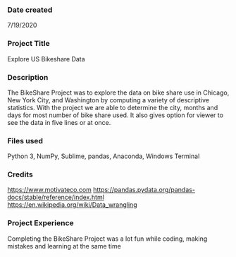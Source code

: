 ### Date created
7/19/2020

### Project Title
Explore US Bikeshare Data

### Description
The BikeShare Project was to explore the data on bike share use in Chicago, New York City, and Washington by computing a variety of descriptive statistics. With the project we are able to determine the city, months and days for most number of bike share used. It also gives option for viewer to see the data in five lines or at once.

### Files used
Python 3, NumPy,  Sublime, pandas, Anaconda, Windows Terminal

### Credits
https://www.motivateco.com
https://pandas.pydata.org/pandas-docs/stable/reference/index.html
https://en.wikipedia.org/wiki/Data_wrangling

### Project Experience
Completing the BikeShare Project was a lot fun while coding, making mistakes and learning at the same time